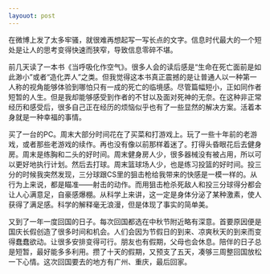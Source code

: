 ```yaml
---
layouot: post
---
```


在微博上发了太多牢骚，就很难再想起写一写长点的文字。信息时代最大的一个短处是让人的思考变得快速而狭窄，导致信息零碎不堪。

前几天读了一本书《当呼吸化作空气》。很多人会的读后感是“生命在死亡面前是如此渺小”或者“造化弄人”之类。但我觉得这本书真正震撼的是让普通人以一种第一人称的视角能够体验到哪怕只有一成的死亡的临境感。尽管篇幅短小，正如同作者短暂的人生。但是我却能够感受到作者的不甘以及面对死神的无奈。在这种非正常经历和感受后，很多自己正在经历的烦恼似乎也有了一些显然的解决方案。活着本身就是一种幸福的事情。

买了一台的PC。周末大部分时间花在了买菜和打游戏上。玩了一些十年前的老游戏，或者那些老游戏的续作。再也没有像以前那样着迷了。打得头昏眼花后去健身房。周末是练胸和二头的好时间。周末健身房人少，很多器械没有被占用，所以可以更好地执行计划。然后去打球。周末篮球场人少，也是练习投篮的好时间。投三分的时候我突然发现，三分球跟CS里的狙击枪给我带来的快感是一模一样的。从行为上来说，都是瞄准——射击的动作。而用狙击枪杀死敌人和投三分球得分都会让人心满意足，自豪感爆棚。从科学上来讲，这一定是身体分泌了某种激素，使人获得了满足感。科学的解释毫无浪漫，但是体现了事实的简单美。

又到了一年一度回国的日子。每次回国都选在中秋节附近略有深意。首要原因便是国庆长假创造了很多时间和机会。人们会因为节假日的到来、凉爽秋天的到来而变得蠢蠢欲动。让很多安排变得可行。朋友也有假期，父母也会休息。陪伴的日子总是短暂，最好能多多利用。攒了十天的假期，又预支了五天，凑够三周整回国放松一下心情。这次回国要去的地方有广州、重庆，最后回家。